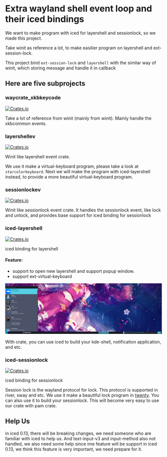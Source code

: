 # Extra wayland shell event loop and their iced bindings

We want to make program with iced for layershell and sessionlock, so we made this project.

Take winit as reference a lot, to make easilier program on layershell and ext-session-lock.

This project bind `ext-session-lock` and `layershell` with the similar way of winit, which storing message and handle it in callback

## Here are five subprojects

### waycrate_xkbkeycode
[![Crates.io](https://img.shields.io/crates/v/waycrate_xkbkeycode.svg)](https://crates.io/crates/waycrate_xkbkeycode)

Take a lot of reference from winit (mainly from winit). Mainly handle the xkbcommon events.

### layershellev
[![Crates.io](https://img.shields.io/crates/v/layershellev.svg)](https://crates.io/crates/layershellev)

Winit like layershell event crate.

We use it make a virtual-keyboard program, please take a look at `starcolorkeyboard`. Next we will make the program with iced-layershell instead, to provide a more beautiful virtual-keyboard program.

### sessionlockev
[![Crates.io](https://img.shields.io/crates/v/sessionlockev.svg)](https://crates.io/crates/sessionlockev)

Winit like sessionlock event crate. It handles the sessionlock event, like lock and unlock, and provides base support for iced binding for sessionlock

### iced-layershell
[![Crates.io](https://img.shields.io/crates/v/iced-layershell.svg)](https://crates.io/crates/iced-layershell)

iced binding for layershell

#### Feature:

- support to open new layershell and support popup window.
- support ext-virtual-keyboard

![example](./misc/iced_layershell_example.png)

With crate, you can use iced to build your kde-shell, notification application, and etc.

### iced-sessionlock
[![Crates.io](https://img.shields.io/crates/v/iced-sessionlock.svg)](https://crates.io/crates/iced-sessionlock)

iced binding for sessionlock

Session lock is the wayland protocol for lock. This protocol is supported in river, sway and etc. We use it make a beautiful lock program in [twenty](https://github.com/waycrate/twenty). You can also use it to build your sessionlock. This will become very easy to use our crate with pam crate.


## Help Us

in iced 0.13, there will be breaking changes, we need someone who are familiar with iced to help us. And text-input-v3 and input-method also not handled, we also need some help since ime feature will be support in iced 0.13, we think this feature is very important, we need prepare for it.
